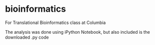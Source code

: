# bioinformatics
For Translational Bioinformatics class at Columbia

The analysis was done using iPython Notebook, but also included is the downloaded .py code
